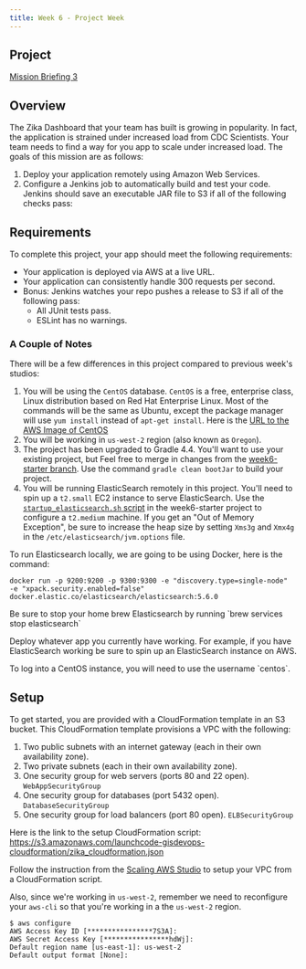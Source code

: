 ```yaml
---
title: Week 6 - Project Week
---
```


## Project

[Mission Briefing 3](../../materials/week06/zika_mission_briefing_3.pdf)

## Overview

The Zika Dashboard that your team has built is growing in popularity.  In fact, the application is strained under increased load from CDC Scientists. Your team needs to find a way for you app to scale under increased load.  The goals of this mission are as follows:

1. Deploy your application remotely using Amazon Web Services.
2. Configure a Jenkins job to automatically build and test your code.  Jenkins should save an executable JAR file to S3 if all of the following checks pass:

## Requirements

To complete this project, your app should meet the following requirements:
  * Your application is deployed via AWS at a live URL.
  * Your application can consistently handle 300 requests per second.
  * Bonus:  Jenkins watches your repo pushes a release to S3 if all of the following pass:
    * All JUnit tests pass.
    * ESLint has no warnings.  

### A Couple of Notes 
There will be a few differences in this project compared to previous week's studios:
1. You will be using the `CentOS` database.  `CentOS` is a free, enterprise class, Linux distribution based on Red Hat Enterprise Linux. Most of the commands will be the same as Ubuntu, except the package manager will use `yum install` instead of `apt-get install`. Here is the [URL to the AWS Image of CentOS](https://wiki.centos.org/Cloud/AWS)
2. You will be working in `us-west-2` region (also known as `Oregon`).
3. The project has been upgraded to Gradle 4.4.  You'll want to use your existing project, but Feel free to merge in changes from the [week6-starter branch](https://gitlab.com/LaunchCodeTraining/zika-cdc-dashboard/tree/week6-starter). Use the command `gradle clean bootJar` to build your project.
4. You will be running ElasticSearch remotely in this project.  You'll need to spin up a `t2.small` EC2 instance to serve ElasticSearch.  Use the [`startup_elasticsearch.sh` script](https://gitlab.com/LaunchCodeTraining/zika-cdc-dashboard/blob/week6-starter/cloud/elastic_userdata.sh) in the week6-starter project to configure a `t2.medium` machine. If you get an "Out of Memory Exception", be sure to increase the heap size by setting `Xms3g` and `Xmx4g` in the `/etc/elasticsearch/jvm.options` file.

To run Elasticsearch locally, we are going to be using Docker, here is the command:
```
docker run -p 9200:9200 -p 9300:9300 -e "discovery.type=single-node"  -e "xpack.security.enabled=false" docker.elastic.co/elasticsearch/elasticsearch:5.6.0
```
<aside class="aside-note" markdown="1">
  Be sure to stop your home brew Elasticsearch by running `brew services stop elasticsearch`
</aside>



Deploy whatever app you currently have working.  For example, if you have ElasticSearch working be sure to spin up an ElasticSearch instance on AWS.

<aside class="aside-note" markdown="1">
  To log into a CentOS instance, you will need to use the username `centos`.
</aside>

## Setup

To get started, you are provided with a CloudFormation template in an S3 bucket. This CloudFormation template provisions a VPC with the following:
1. Two public subnets with an internet gateway (each in their own availability zone). 
2. Two private subnets (each in their own availability zone).
3. One security group for web servers (ports 80 and 22 open). `WebAppSecurityGroup`
4. One security group for databases (port 5432 open). `DatabaseSecurityGroup`
5. One security group for load balancers (port 80 open). `ELBSecurityGroup`

Here is the link to the setup CloudFormation script:
https://s3.amazonaws.com/launchcode-gisdevops-cloudformation/zika_cloudformation.json

Follow the instruction from the [Scaling AWS Studio](https://education.launchcode.org/gis-devops/studios/AWS3#configure-your-vpc) to setup your VPC from a CloudFormation script.

Also, since we're working in `us-west-2`, remember we need to reconfigure your `aws-cli` so that you're working in a the `us-west-2` region.
```
$ aws configure
AWS Access Key ID [****************7S3A]: 
AWS Secret Access Key [****************hdWj]: 
Default region name [us-east-1]: us-west-2
Default output format [None]: 
```

